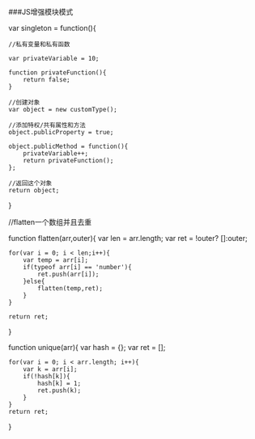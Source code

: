 ###JS增强模块模式

var singleton = function(){
	
	//私有变量和私有函数

	var privateVariable = 10;

	function privateFunction(){
		return false;
	}

	//创建对象
	var object = new customType();

	//添加特权/共有属性和方法
	object.publicProperty = true;

	object.publicMethod = function(){
		privateVariable++;
		return privateFunction();
	};

	//返回这个对象
	return object;

}


//flatten一个数组并且去重

function flatten(arr,outer){
	var len = arr.length;
	var ret = !outer? []:outer;

	for(var i = 0; i < len;i++){
		var temp = arr[i];
		if(typeof arr[i] == 'number'){
			ret.push(arr[i]);
		}else{
			flatten(temp,ret);
		}
	}

	return ret;
}

function unique(arr){
	var hash = {};
	var ret = [];

	for(var i = 0; i < arr.length; i++){
		var k = arr[i];
		if(!hash[k]){
			hash[k] = 1;
			ret.push(k);
		}
	}
	return ret;
}